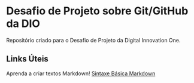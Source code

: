 # Desafio de Projeto sobre Git/GitHub da DIO
Repositório criado para o Desafio de Projeto da Digital Innovation One.

## Links Úteis
Aprenda a criar textos Markdown!
[Sintaxe Básica Markdown](https://www.markdownguide.org/basic-syntax/)
